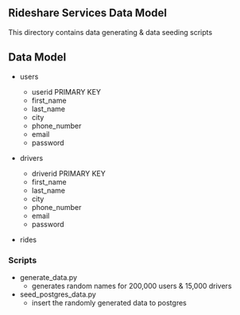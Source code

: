 ## Rideshare Services Data Model ##
This directory contains data generating & data seeding scripts

## Data Model ##
* users 
    * userid PRIMARY KEY
    * first_name
    * last_name
    * city
    * phone_number
    * email
    * password

* drivers 
    * driverid PRIMARY KEY
    * first_name
    * last_name
    * city
    * phone_number
    * email
    * password

* rides 



### Scripts ###
* generate_data.py
    - generates random names for 200,000 users & 15,000 drivers
* seed_postgres_data.py
    - insert the randomly generated data to postgres